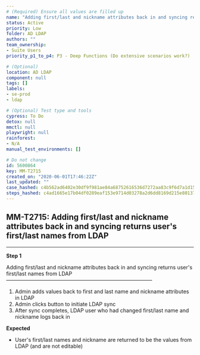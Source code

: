 ```yaml
---
# (Required) Ensure all values are filled up
name: "Adding first/last and nickname attributes back in and syncing returns user's first/last names from LDAP"
status: Active
priority: Low
folder: AD LDAP
authors: ""
team_ownership: 
- Suite Users
priority_p1_to_p4: P3 - Deep Functions (Do extensive scenarios work?)

# (Optional)
location: AD LDAP
component: null
tags: []
labels: 
- se-prod
- ldap

# (Optional) Test type and tools
cypress: To Do
detox: null
mmctl: null
playwright: null
rainforest: 
- N/A
manual_test_environments: []

# Do not change
id: 5600864
key: MM-T2715
created_on: "2020-06-01T17:46:22Z"
last_updated: ""
case_hashed: c4b562ad6402e30df9f981ae84a68752616536d7272aa83c9f6d7a1d15c64b1b2d0928e99c061a9b3566ae1ae922b453
steps_hashed: c4ad1665e17b04df0289eaf153e9714d03278a2d6dd8169d215e801371893dfd49dff41224ba85587de4c27d9862dd1c
---
```


<!-- (Auto-generated) Based on frontmatter's "key" and "name" -->

## MM-T2715: Adding first/last and nickname attributes back in and syncing returns user's first/last names from LDAP

---

**Step 1**

Adding first/last and nickname attributes back in and syncing returns user's first/last names from LDAP\
————————————————————————————

1. Admin adds values back to first and last name and nickname attributes in LDAP
2. Admin clicks button to initiate LDAP sync
3. After sync completes, LDAP user who had changed first/last name and nickname logs back in

**Expected**

- User's first/last names and nickname are returned to be the values from LDAP (and are not editable)
